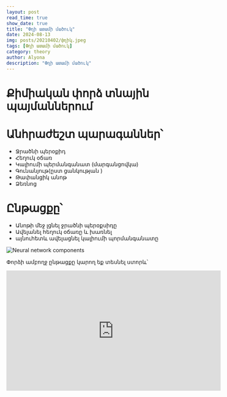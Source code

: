 ```yaml
---
layout: post
read_time: true
show_date: true
title: "Փղի ատամի մածուկ"
date: 2024-08-13
img: posts/20210402/փղիկ.jpeg
tags: [Փղի ատամի մածուկ]
category: theory
author: Alyona
description: "Փղի ատամի մածուկ"
---
```


# Քիմիական փորձ տնային պայմաններում 
# Անհրաժեշտ պարագաններ՝
- Ջրածնի պերօքիդ
- Հեղուկ օճառ
- Կալիումի պերմանգանատ (մարգանցովկա)
- Գունանյութ(ըստ ցանկության )
- Թափանցիկ անոթ
- Ձեռնոց
#  Ընթացքը՝
- Անոթի մեջ լցնել ջրածնի պերօքսիդը
- Ավելանել հեղուկ օճառը և խառնել
- այնուհետև ավելացնել կալիումի պորմանգանատը

![Neural network components](./assets/img/posts/20210228/nnet_flow.gif)

Փորձի ամբողջ ընթացքը կարող եք տեսնել ստորև՝


<iframe width="560" height="315" src="https://www.youtube.com/embed/QBCYHkDlZGs" title="YouTube video player" frameborder="0" allow="accelerometer; autoplay; clipboard-write; encrypted-media; gyroscope; picture-in-picture" allowfullscreen></iframe>


